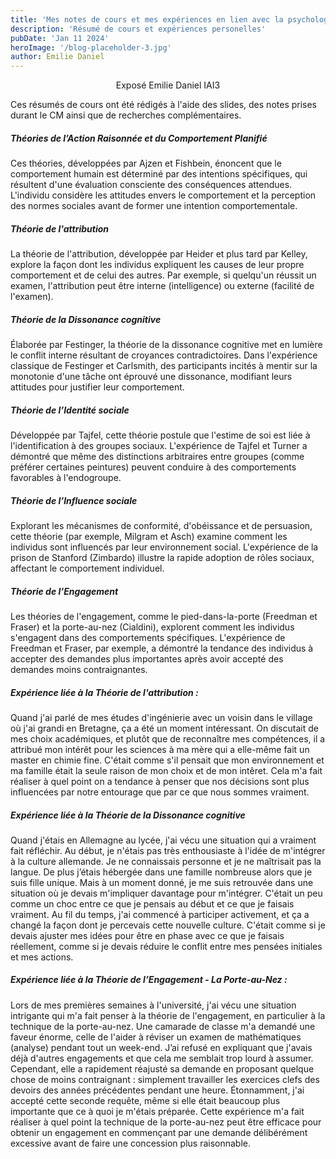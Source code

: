 ```yaml
---
title: 'Mes notes de cours et mes expériences en lien avec la psychologie sociale'
description: 'Résumé de cours et expériences personelles'
pubDate: 'Jan 11 2024'
heroImage: '/blog-placeholder-3.jpg'
author: Emilie Daniel
---
```


<p style="text-align: center;">Exposé Emilie Daniel IAI3</p>

Ces résumés de cours ont été rédigés à l'aide des slides, des notes prises durant le CM ainsi que de recherches complémentaires. 

##### Théories de l’Action Raisonnée et du Comportement Planifié
Ces théories, développées par Ajzen et Fishbein, énoncent que le comportement humain est déterminé par des intentions spécifiques, qui résultent d'une évaluation consciente des conséquences attendues. L'individu considère les attitudes envers le comportement et la perception des normes sociales avant de former une intention comportementale.

##### Théorie de l'attribution
La théorie de l'attribution, développée par Heider et plus tard par Kelley, explore la façon dont les individus expliquent les causes de leur propre comportement et de celui des autres. Par exemple, si quelqu'un réussit un examen, l'attribution peut être interne (intelligence) ou externe (facilité de l'examen).

##### Théorie de la Dissonance cognitive
Élaborée par Festinger, la théorie de la dissonance cognitive met en lumière le conflit interne résultant de croyances contradictoires. Dans l'expérience classique de Festinger et Carlsmith, des participants incités à mentir sur la monotonie d'une tâche ont éprouvé une dissonance, modifiant leurs attitudes pour justifier leur comportement.

##### Théorie de l’Identité sociale
Développée par Tajfel, cette théorie postule que l'estime de soi est liée à l'identification à des groupes sociaux. L'expérience de Tajfel et Turner a démontré que même des distinctions arbitraires entre groupes (comme préférer certaines peintures) peuvent conduire à des comportements favorables à l'endogroupe.

##### Théorie de l’Influence sociale
Explorant les mécanismes de conformité, d'obéissance et de persuasion, cette théorie (par exemple, Milgram et Asch) examine comment les individus sont influencés par leur environnement social. L'expérience de la prison de Stanford (Zimbardo) illustre la rapide adoption de rôles sociaux, affectant le comportement individuel.

##### Théorie de l’Engagement
Les théories de l'engagement, comme le pied-dans-la-porte (Freedman et Fraser) et la porte-au-nez (Cialdini), explorent comment les individus s'engagent dans des comportements spécifiques. L'expérience de Freedman et Fraser, par exemple, a démontré la tendance des individus à accepter des demandes plus importantes après avoir accepté des demandes moins contraignantes.

##### Expérience liée à la Théorie de l'attribution :
Quand j'ai parlé de mes études d'ingénierie avec un voisin dans le village où j'ai grandi en Bretagne, ça a été un moment intéressant. On discutait de mes choix académiques, et plutôt que de reconnaître mes compétences, il a attribué mon intérêt pour les sciences à ma mère qui a elle-même fait un master en chimie fine. C'était comme s'il pensait que mon environnement et ma famille était la seule raison de mon choix et de mon intêret. Cela m'a fait réaliser à quel point on a tendance à penser que nos décisions sont plus influencées par notre entourage que par ce que nous sommes vraiment.

##### Expérience liée à la Théorie de la Dissonance cognitive
Quand j'étais en Allemagne au lycée, j'ai vécu une situation qui a vraiment fait réfléchir. Au début, je n'étais pas très enthousiaste à l'idée de m'intégrer à la culture allemande. Je ne connaissais personne et je ne maîtrisait pas la langue. De plus j’étais hébergée dans une famille nombreuse alors que je suis fille unique. Mais à un moment donné, je me suis retrouvée dans une situation où je devais m'impliquer davantage pour m'intégrer. C'était un peu comme un choc entre ce que je pensais au début et ce que je faisais vraiment. Au fil du temps, j'ai commencé à participer activement, et ça a changé la façon dont je percevais cette nouvelle culture. C'était comme si je devais ajuster mes idées pour être en phase avec ce que je faisais réellement, comme si je devais réduire le conflit entre mes pensées initiales et mes actions.

##### Expérience liée à la Théorie de l’Engagement - La Porte-au-Nez :
Lors de mes premières semaines à l'université, j'ai vécu une situation intrigante qui m'a fait penser à la théorie de l'engagement, en particulier à la technique de la porte-au-nez. Une camarade de classe m'a demandé une faveur énorme, celle de l'aider à réviser un examen de mathématiques (analyse) pendant tout un week-end. J’ai refusé en expliquant que j'avais déjà d'autres engagements et que cela me semblait trop lourd à assumer. Cependant, elle a rapidement réajusté sa demande en proposant quelque chose de moins contraignant : simplement travailler les exercices clefs des devoirs des années précédentes pendant une heure. Étonnamment, j'ai accepté cette seconde requête, même si elle était beaucoup plus importante que ce à quoi je m'étais préparée. Cette expérience m'a fait réaliser à quel point la technique de la porte-au-nez peut être efficace pour obtenir un engagement en commençant par une demande délibérément excessive avant de faire une concession plus raisonnable. 
